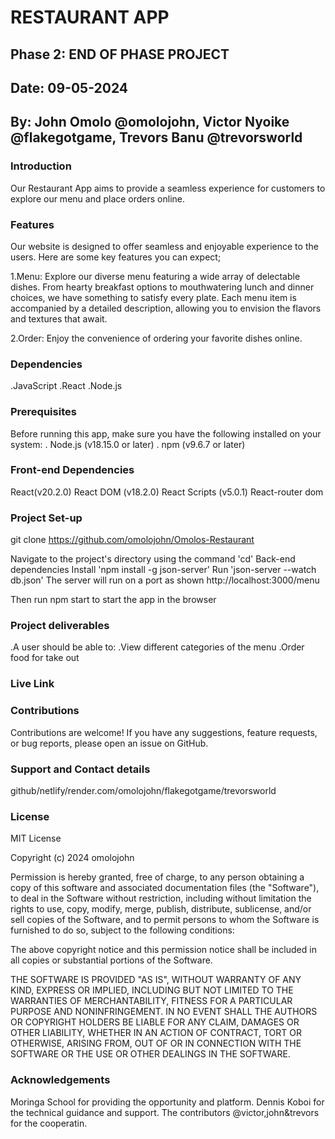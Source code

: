 # RESTAURANT APP

## Phase 2: END OF PHASE PROJECT

## Date: 09-05-2024

## By: John Omolo @omolojohn, Victor Nyoike @flakegotgame, Trevors Banu @trevorsworld

### Introduction
Our Restaurant App aims to provide a seamless experience for customers to explore our menu and place orders online.

### Features
Our website is designed to offer seamless and enjoyable experience to the users. Here are some key features you can expect;

  1.Menu: Explore our diverse menu featuring a wide array of delectable dishes. From hearty breakfast options to mouthwatering lunch and dinner choices, we have something to satisfy every plate. Each menu item is accompanied by a detailed description, allowing you to envision the flavors and textures that await.

  2.Order: Enjoy the convenience of ordering your favorite dishes online.
### Dependencies
 .JavaScript 
 .React 
 .Node.js

### Prerequisites
Before running this app, make sure you have the following installed on your system: . Node.js (v18.15.0 or later) . npm (v9.6.7 or later)

### Front-end Dependencies
React(v20.2.0) React DOM (v18.2.0) React Scripts (v5.0.1) React-router dom

### Project Set-up
git clone https://github.com/omolojohn/Omolos-Restaurant

Navigate to the project's directory using the command 'cd'
Back-end dependencies
Install 'npm install -g json-server' Run 'json-server --watch db.json' The server will run on a port as shown http://localhost:3000/menu

Then run npm start to start the app in the browser

### Project deliverables
.A user should be able to: .View different categories of the menu .Order food for take out

### Live Link


### Contributions
Contributions are welcome! If you have any suggestions, feature requests, or bug reports, please open an issue on GitHub.

### Support and Contact details
github/netlify/render.com/omolojohn/flakegotgame/trevorsworld

### License
MIT License

Copyright (c) 2024 omolojohn

Permission is hereby granted, free of charge, to any person obtaining a copy of this software and associated documentation files (the "Software"), to deal in the Software without restriction, including without limitation the rights to use, copy, modify, merge, publish, distribute, sublicense, and/or sell copies of the Software, and to permit persons to whom the Software is furnished to do so, subject to the following conditions:

The above copyright notice and this permission notice shall be included in all copies or substantial portions of the Software.

THE SOFTWARE IS PROVIDED "AS IS", WITHOUT WARRANTY OF ANY KIND, EXPRESS OR IMPLIED, INCLUDING BUT NOT LIMITED TO THE WARRANTIES OF MERCHANTABILITY, FITNESS FOR A PARTICULAR PURPOSE AND NONINFRINGEMENT. IN NO EVENT SHALL THE AUTHORS OR COPYRIGHT HOLDERS BE LIABLE FOR ANY CLAIM, DAMAGES OR OTHER LIABILITY, WHETHER IN AN ACTION OF CONTRACT, TORT OR OTHERWISE, ARISING FROM, OUT OF OR IN CONNECTION WITH THE SOFTWARE OR THE USE OR OTHER DEALINGS IN THE SOFTWARE.

### Acknowledgements
Moringa School for providing the opportunity and platform.
Dennis Koboi for the technical guidance and support.
The contributors @victor,john&trevors for the cooperatin.